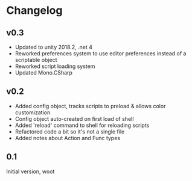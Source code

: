 # Changelog

## v0.3
* Updated to unity 2018.2, .net 4
* Reworked preferences system to use editor preferences instead of a scriptable object
* Reworked script loading system
* Updated Mono.CSharp

## v0.2
* Added config object, tracks scripts to preload & allows color customization
* Config object auto-created on first load of shell
* Added 'reload' command to shell for reloading scripts
* Refactored code a bit so it's not a single file
* Added notes about Action and Func types

## 0.1
Initial version, woot
